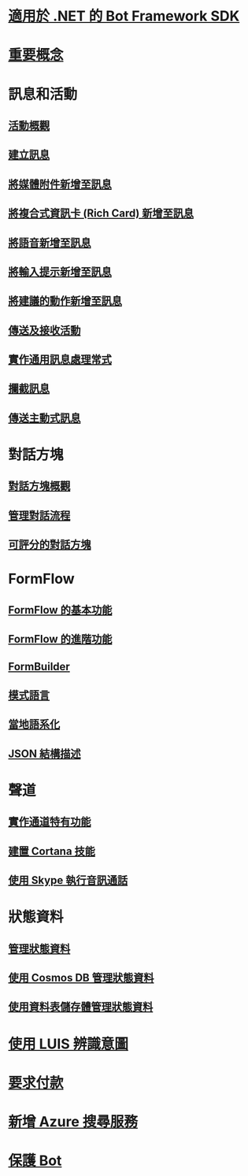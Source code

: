 # [適用於 .NET 的 Bot Framework SDK ](bot-builder-dotnet-overview.md)
# [重要概念](bot-builder-dotnet-concepts.md)
# 訊息和活動
## [活動概觀](bot-builder-dotnet-activities.md)
## [建立訊息](bot-builder-dotnet-create-messages.md)
## [將媒體附件新增至訊息](bot-builder-dotnet-add-media-attachments.md)
## [將複合式資訊卡 (Rich Card) 新增至訊息](bot-builder-dotnet-add-rich-card-attachments.md)
<!-- ## [Send carousel of cards](bot-builder-dotnet-add-carousel-card.md) -->
## [將語音新增至訊息](bot-builder-dotnet-text-to-speech.md)
## [將輸入提示新增至訊息](bot-builder-dotnet-add-input-hints.md)
## [將建議的動作新增至訊息](bot-builder-dotnet-add-suggested-actions.md)
## [傳送及接收活動](bot-builder-dotnet-connector.md)
## [實作通用訊息處理常式](bot-builder-dotnet-global-handlers.md)
## [攔截訊息](bot-builder-dotnet-middleware.md)
## [傳送主動式訊息](bot-builder-dotnet-proactive-messages.md)
# 對話方塊
## [對話方塊概觀](bot-builder-dotnet-dialogs.md)
## [管理對話流程](bot-builder-dotnet-manage-conversation-flow.md)
## [可評分的對話方塊](bot-builder-dotnet-scorable-dialogs.md)
# FormFlow
## [FormFlow 的基本功能](bot-builder-dotnet-formflow.md)
## [FormFlow 的進階功能](bot-builder-dotnet-formflow-advanced.md)
## [FormBuilder](bot-builder-dotnet-formflow-formbuilder.md)
## [模式語言](bot-builder-dotnet-formflow-pattern-language.md)
## [當地語系化](bot-builder-dotnet-formflow-localize.md)
## [JSON 結構描述](bot-builder-dotnet-formflow-json-schema.md)
# 聲道
## [實作通道特有功能](bot-builder-dotnet-channeldata.md)
## [建置 Cortana 技能](bot-builder-dotnet-cortana-skill.md)
## [使用 Skype 執行音訊通話](bot-builder-dotnet-audio-calls.md)
<!--
## Conduct real-time media calls with Skype
### [Real-time media calling concepts](bot-builder-dotnet-real-time-media-concepts.md)
### [Requirements for real-time media bots](bot-builder-dotnet-real-time-media-requirements.md)
### [Build a real-time media bot](bot-builder-dotnet-real-time-audio-video-call-overview.md)
### [Deploy a real-time media bot](bot-builder-dotnet-real-time-deploy-visual-studio.md)
-->
# 狀態資料
## [管理狀態資料](bot-builder-dotnet-state.md)
## [使用 Cosmos DB 管理狀態資料](bot-builder-dotnet-state-azure-cosmosdb.md)
## [使用資料表儲存體管理狀態資料](bot-builder-dotnet-state-azure-table-storage.md)
# [使用 LUIS 辨識意圖](bot-builder-dotnet-luis-dialogs.md)
# [要求付款](bot-builder-dotnet-request-payment.md)
# [新增 Azure 搜尋服務](bot-builder-dotnet-search-azure.md)
# [保護 Bot](bot-builder-dotnet-security.md)
